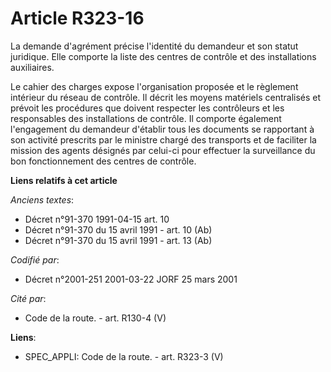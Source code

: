 # Article R323-16

La demande d'agrément précise l'identité du demandeur et son statut juridique. Elle comporte la liste des centres de contrôle
et des installations auxiliaires.

Le cahier des charges expose l'organisation proposée et le règlement intérieur du réseau de contrôle. Il décrit les moyens
matériels centralisés et prévoit les procédures que doivent respecter les contrôleurs et les responsables des installations
de contrôle. Il comporte également l'engagement du demandeur d'établir tous les documents se rapportant à son activité
prescrits par le ministre chargé des transports et de faciliter la mission des agents désignés par celui-ci pour effectuer la
surveillance du bon fonctionnement des centres de contrôle.

**Liens relatifs à cet article**

_Anciens textes_:

  - Décret n°91-370 1991-04-15 art. 10
  - Décret n°91-370 du 15 avril 1991 - art. 10 (Ab)
  - Décret n°91-370 du 15 avril 1991 - art. 13 (Ab)

_Codifié par_:

  - Décret n°2001-251 2001-03-22 JORF 25 mars 2001

_Cité par_:

  - Code de la route. - art. R130-4 (V)

**Liens**:

  - SPEC_APPLI: Code de la route. - art. R323-3 (V)
